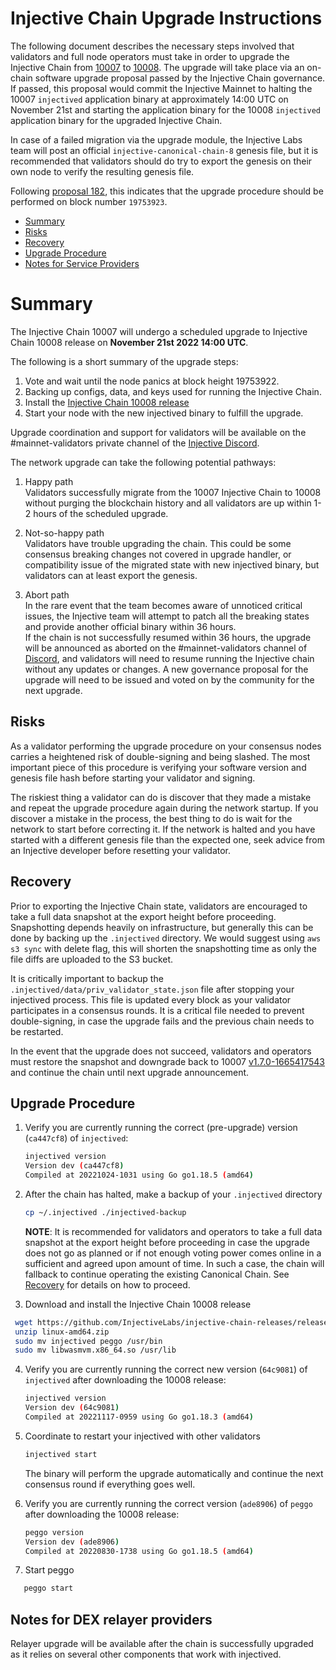 # Injective Chain Upgrade Instructions

The following document describes the necessary steps involved that validators and full node operators must take in order to upgrade the Injective Chain from [10007](https://github.com/InjectiveLabs/injective-chain-releases/releases/tag/v1.7.0-1665417543) to [10008](https://github.com/InjectiveLabs/injective-chain-releases/releases/tag/v1.8.0-1668679102). The upgrade will take place via an on-chain software upgrade proposal passed by the Injective Chain governance.
If passed, this proposal would commit the Injective Mainnet to halting the 10007 `injectived` application binary at approximately 14:00 UTC on November 21st and starting the application binary for the 10008 `injectived` application binary for the upgraded Injective Chain.

In case of a failed migration via the upgrade module, the Injective Labs team will post an official `injective-canonical-chain-8` genesis file, but it is recommended that validators should do try to export the genesis on their own node to verify the resulting genesis file.

Following [proposal 182](https://hub.injective.network/proposals/182/), this indicates that the upgrade procedure should be performed on block number `19753923`.

- [Summary](#summary)
- [Risks](#risks)
- [Recovery](#recovery)
- [Upgrade Procedure](#upgrade-procedure)
- [Notes for Service Providers](#notes-for-DEX-relayer-providers)

# Summary

The Injective Chain 10007 will undergo a scheduled upgrade to Injective Chain 10008 release on  **November 21st 2022 14:00 UTC**.

The following is a short summary of the upgrade steps:

1. Vote and wait until the node panics at block height 19753922.
2. Backing up configs, data, and keys used for running the Injective Chain.
3. Install the [Injective Chain 10008 release](https://github.com/InjectiveLabs/injective-chain-releases/releases/tag/v1.8.0-1668679102)
4. Start your node with the new injectived binary to fulfill the upgrade.

Upgrade coordination and support for validators will be available on the #mainnet-validators private channel of the [Injective Discord](https://discord.gg/injective).

The network upgrade can take the following potential pathways:
1. Happy path  
Validators successfully migrate from the 10007 Injective Chain to 10008 without purging the blockchain history and all validators are up within 1-2 hours of the scheduled upgrade.

2. Not-so-happy path  
Validators have trouble upgrading the chain. This could be some consensus breaking changes not covered in upgrade handler, or compatibility issue of the migrated state with new injectived binary, but validators can at least export the genesis.

3. Abort path  
In the rare event that the team becomes aware of unnoticed critical issues, the Injective team will attempt to patch all the breaking states and provide another official binary within 36 hours.  
If the chain is not successfully resumed within 36 hours, the upgrade will be announced as aborted on the #mainnet-validators channel of [Discord](https://discord.gg/injective), and validators will need to resume running the Injective chain without any updates or changes. A new governance proposal for the upgrade will need to be issued and voted on by the community for the next upgrade.

## Risks

As a validator performing the upgrade procedure on your consensus nodes carries a heightened risk of
double-signing and being slashed. The most important piece of this procedure is verifying your
software version and genesis file hash before starting your validator and signing.

The riskiest thing a validator can do is discover that they made a mistake and repeat the upgrade
procedure again during the network startup. If you discover a mistake in the process, the best thing
to do is wait for the network to start before correcting it. If the network is halted and you have
started with a different genesis file than the expected one, seek advice from an Injective developer
before resetting your validator.

## Recovery

Prior to exporting the Injective Chain state, validators are encouraged to take a full data snapshot at the
export height before proceeding. Snapshotting depends heavily on infrastructure, but generally this
can be done by backing up the `.injectived` directory. We would suggest using `aws s3 sync` with delete flag, this will shorten the snapshotting time as only the file diffs are uploaded to the S3 bucket.

It is critically important to backup the `.injectived/data/priv_validator_state.json` file after stopping your injectived process. This file is updated every block as your validator participates in a consensus rounds. It is a critical file needed to prevent double-signing, in case the upgrade fails and the previous chain needs to be restarted.

In the event that the upgrade does not succeed, validators and operators must restore the snapshot and downgrade back to
10007 [v1.7.0-1665417543](https://github.com/InjectiveLabs/injective-chain-releases/releases/tag/v1.7.0-1665417543) and continue the chain until next upgrade announcement.

## Upgrade Procedure

1. Verify you are currently running the correct (pre-upgrade) version (`ca447cf8`) of `injectived`:
   ```bash
   injectived version
   Version dev (ca447cf8)
   Compiled at 20221024-1031 using Go go1.18.5 (amd64)
   ```

2. After the chain has halted, make a backup of your `.injectived` directory
    ```bash
    cp ~/.injectived ./injectived-backup
    ```
   **NOTE**: It is recommended for validators and operators to take a full data snapshot at the export
   height before proceeding in case the upgrade does not go as planned or if not enough voting power
   comes online in a sufficient and agreed upon amount of time. In such a case, the chain will fallback
   to continue operating the existing Canonical Chain. See [Recovery](#recovery) for details on how to proceed.

3. Download and install the Injective Chain 10008 release
  ```bash
   wget https://github.com/InjectiveLabs/injective-chain-releases/releases/download/v1.8.0-1668679102/linux-amd64.zip
   unzip linux-amd64.zip
   sudo mv injectived peggo /usr/bin
   sudo mv libwasmvm.x86_64.so /usr/lib
  ```

4. Verify you are currently running the correct new version (`64c9081`) of `injectived` after downloading the 10008 release:
    ```bash
   injectived version
   Version dev (64c9081)
   Compiled at 20221117-0959 using Go go1.18.3 (amd64)
   ```
5. Coordinate to restart your injectived with other validators
   ```bash
   injectived start
   ```
   The binary will perform the upgrade automatically and continue the next consensus round if everything goes well.

6. Verify you are currently running the correct version (`ade8906`) of `peggo` after downloading the 10008 release:
   ```bash
   peggo version
   Version dev (ade8906)
   Compiled at 20220830-1738 using Go go1.18.5 (amd64)
   ```
8. Start peggo
```bash
   peggo start
   ```
## Notes for DEX relayer providers
Relayer upgrade will be available after the chain is successfully upgraded as it relies on several other components that work with injectived.
